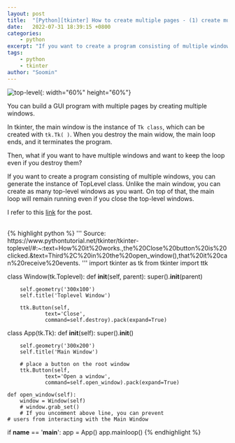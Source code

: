 ```yaml
---
layout: post
title:  "[Python][tkinter] How to create multiple pages - (1) create multiple windows"
date:   2022-07-31 18:39:15 +0800
categories:
    - python
excerpt: "If you want to create a program consisting of multiple windows, you can generate the instance of TopLevel class."
tags:
    - python
    - tkinter
author: "Soomin"
---
```


![top-level](https://user-images.githubusercontent.com/48472921/182022597-8be66a29-6564-44e8-9cf6-b9e31beb2e77.png){: width="60%" height="60%"}

You can build a GUI program with multiple pages by creating multiple windows.

In tkinter, the main window is the instance of `Tk class`, which can be created with `tk.Tk( )`. When you destroy the main widow, the main loop ends, and it terminates the program.  

Then, what if you want to have multiple windows and want to keep the loop even if you destroy them?

If you want to create a program consisting of multiple windows, you can generate the instance of TopLevel class. Unlike the main window, you can create as many top-level windows as you want. On top of that, the main loop will remain running even if you close the top-level windows.

I refer to this [link](https://www.pythontutorial.net/tkinter/tkinter-toplevel/#:~:text=How%20it%20works.,the%20Close%20button%20is%20clicked.&text=Third%2C%20in%20the%20open_window(),that%20it%20can%20receive%20events.) for the post.


<br>
{% highlight python %}
'''
Source: https://www.pythontutorial.net/tkinter/tkinter-toplevel/#:~:text=How%20it%20works.,the%20Close%20button%20is%20clicked.&text=Third%2C%20in%20the%20open_window(),that%20it%20can%20receive%20events.
'''
import tkinter as tk
from tkinter import ttk


class Window(tk.Toplevel):
    def __init__(self, parent):
        super().__init__(parent)

        self.geometry('300x100')
        self.title('Toplevel Window')

        ttk.Button(self,
                text='Close',
                command=self.destroy).pack(expand=True)


class App(tk.Tk):
    def __init__(self):
        super().__init__()

        self.geometry('300x200')
        self.title('Main Window')

        # place a button on the root window
        ttk.Button(self,
                text='Open a window',
                command=self.open_window).pack(expand=True)

    def open_window(self):
        window = Window(self)
        # window.grab_set()    
        # If you uncomment above line, you can prevent
	# users from interacting with the Main Window

if __name__ == '__main__':
    app = App()
    app.mainloop()
{% endhighlight %}